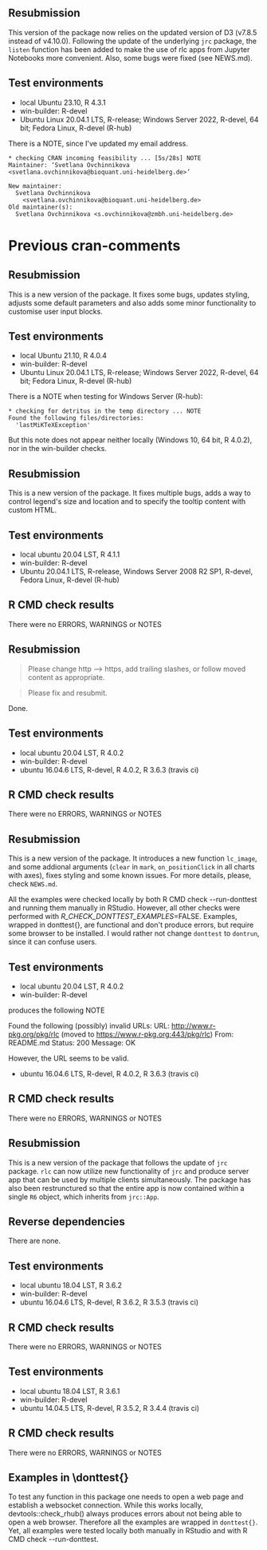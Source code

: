 ## Resubmission

This version of the package now relies on the updated version of D3 (v7.8.5 instead of v4.10.0). Following the update of the underlying `jrc` package, the `listen` function has been added to make the use of rlc apps from Jupyter Notebooks more convenient. Also, some bugs were fixed (see NEWS.md).

## Test environments

* local Ubuntu 23.10, R 4.3.1
* win-builder: R-devel
* Ubuntu Linux 20.04.1 LTS, R-release; Windows Server 2022, R-devel, 64 bit; Fedora Linux, R-devel (R-hub)

There is a NOTE, since I've updated my email address.
```
* checking CRAN incoming feasibility ... [5s/28s] NOTE
Maintainer: ‘Svetlana Ovchinnikova <svetlana.ovchinnikova@bioquant.uni-heidelberg.de>’

New maintainer:
  Svetlana Ovchinnikova
    <svetlana.ovchinnikova@bioquant.uni-heidelberg.de>
Old maintainer(s):
  Svetlana Ovchinnikova <s.ovchinnikova@zmbh.uni-heidelberg.de>
```

# Previous cran-comments

## Resubmission

This is a new version of the package. It fixes some bugs, updates styling, adjusts some default parameters and also adds some minor functionality to customise user input blocks.

## Test environments

* local Ubuntu 21.10, R 4.0.4
* win-builder: R-devel
* Ubuntu Linux 20.04.1 LTS, R-release; Windows Server 2022, R-devel, 64 bit; Fedora Linux, R-devel (R-hub)

There is a NOTE when testing for Windows Server (R-hub): 
```
* checking for detritus in the temp directory ... NOTE
Found the following files/directories:
  'lastMiKTeXException'
```
But this note does not appear neither locally (Windows 10, 64 bit, R 4.0.2), nor in the win-builder checks.

## Resubmission

This is a new version of the package. It fixes multiple bugs, adds a way to control legend's size and location and to specify the tooltip content with custom HTML.

## Test environments

* local ubuntu 20.04 LST, R 4.1.1
* win-builder: R-devel
* Ubuntu 20.04.1 LTS, R-release, Windows Server 2008 R2 SP1, R-devel, Fedora Linux, R-devel (R-hub)

## R CMD check results

There were no ERRORS, WARNINGS or NOTES

## Resubmission

> Please change http --> https, add trailing slashes, or follow moved content as appropriate.

> Please fix and resubmit.

Done.

## Test environments

* local ubuntu 20.04 LST, R 4.0.2
* win-builder: R-devel
* ubuntu 16.04.6 LTS, R-devel, R 4.0.2, R 3.6.3 (travis ci)

## R CMD check results

There were no ERRORS, WARNINGS or NOTES

## Resubmission

This is a new version of the package. It introduces a new function `lc_image`, and some addional arguments (`clear` in `mark`, 
`on_positionClick` in all charts with axes), fixes styling and some known issues. For more details, please, check `NEWS.md`.

All the examples were checked locally by both R CMD check --run-donttest and running them manually in RStudio. 
However, all other checks were performed with _R_CHECK_DONTTEST_EXAMPLES_=FALSE.
Examples, wrapped in donttest{}, are functional and don't produce errors, but require some browser to be installed. 
I would rather not change `donttest` to `dontrun`, since it can confuse users.

## Test environments
* local ubuntu 20.04 LST, R 4.0.2
* win-builder: R-devel

produces the following NOTE

Found the following (possibly) invalid URLs:
  URL: http://www.r-pkg.org/pkg/rlc (moved to https://www.r-pkg.org:443/pkg/rlc)
    From: README.md
    Status: 200
    Message: OK

However, the URL seems to be valid. 

* ubuntu 16.04.6 LTS, R-devel, R 4.0.2, R 3.6.3 (travis ci)

## R CMD check results

There were no ERRORS, WARNINGS or NOTES

## Resubmission

This is a new version of the package that follows the update of `jrc` package. `rlc` can now utilize new functionality of
`jrc` and produce server app that can be used by multiple clients simultaneously. The package has also been restrunctured
so that the entire app is now contained within a single `R6` object, which inherits from `jrc::App`.

## Reverse dependencies

There are none.

## Test environments
* local ubuntu 18.04 LST, R 3.6.2
* win-builder: R-devel
* ubuntu 16.04.6 LTS, R-devel, R 3.6.2, R 3.5.3 (travis ci)

## R CMD check results

There were no ERRORS, WARNINGS or NOTES

## Test environments
* local ubuntu 18.04 LST, R 3.6.1
* win-builder: R-devel
* ubuntu 14.04.5 LTS, R-devel, R 3.5.2, R 3.4.4 (travis ci)

## R CMD check results

There were no ERRORS, WARNINGS or NOTES

## Examples in \donttest{}
To test any function in this package one needs to open a web page and
establish a websocket connection. While this works locally,
devtools::check_rhub() always produces errors about not being able to
open a web browser. Therefore all the examples are wrapped in 
`donttest{}`. Yet, all examples were tested locally both manually in 
RStudio and with R CMD check --run-donttest. 
